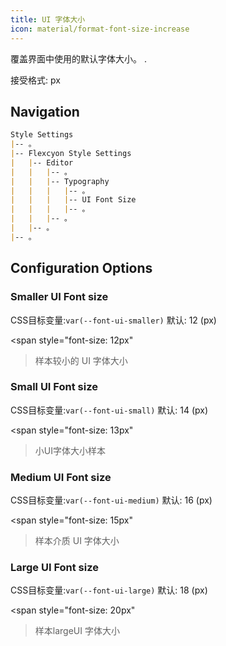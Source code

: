 ```yaml
---
title: UI 字体大小
icon: material/format-font-size-increase
---
```


覆盖界面中使用的默认字体大小。
.

接受格式: px

## Navigation

```md
Style Settings
|-- 。
|-- Flexcyon Style Settings
|   |-- Editor
|   |   |-- 。
|   |   |-- Typography
|   |   |   |-- 。
|   |   |   |-- UI Font Size
|   |   |   |-- 。
|   |   |-- 。
|   |-- 。
|-- 。
```

## Configuration Options

### Smaller UI Font size

CSS目标变量:`var(--font-ui-smaller)`
默认: 12 (px)

<span style="font-size: 12px"
>样本较小的 UI 字体大小</span>

### Small UI Font size

CSS目标变量:`var(--font-ui-small)`
默认: 14 (px)

<span style="font-size: 13px"
>小UI字体大小样本</span>

### Medium UI Font size

CSS目标变量:`var(--font-ui-medium)`
默认: 16 (px)

<span style="font-size: 15px"
>样本介质 UI 字体大小</span>

### Large UI Font size

CSS目标变量:`var(--font-ui-large)`
默认: 18 (px)

<span style="font-size: 20px"
>样本largeUI 字体大小</span>
